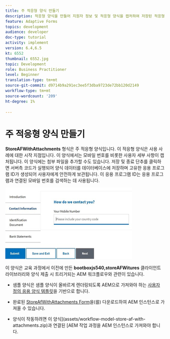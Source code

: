 ```yaml
---
title: 주 적응형 양식 만들기
description: 적응형 양식을 만들어 지원자 정보 및 적응형 양식을 캡처하여 저장된 적응형 양식을 검색합니다.
feature: Adaptive Forms
topics: development
audience: developer
doc-type: tutorial
activity: implement
version: 6.4,6.5
kt: 6552
thumbnail: 6552.jpg
topic: Development
role: Business Practitioner
level: Beginner
translation-type: tm+mt
source-git-commit: d9714b9a291ec3ee5f3dba9723de72bb120d2149
workflow-type: tm+mt
source-wordcount: '209'
ht-degree: 1%

---
```



# 주 적응형 양식 만들기

**StoreAFWithAttachments** 형식은 주 적응형 양식입니다. 이 적응형 양식은 사용 사례에 대한 시작 지점입니다. 이 양식에서는 모바일 번호를 비롯한 사용자 세부 사항이 캡처됩니다. 이 양식에는 첨부 파일을 추가할 수도 있습니다. 저장 및 종료 단추를 클릭하면 서버측 코드가 실행되어 양식 데이터를 데이터베이스에 저장하며 고유한 응용 프로그램 ID가 생성되어 사용자에게 안전하게 보관됩니다. 이 응용 프로그램 ID는 응용 프로그램과 연결된 모바일 번호를 검색하는 데 사용됩니다.

![기본 애플리케이션 양식](assets/6552.JPG)

이 양식은 교육 과정에서 이전에 만든 **bootboxjs540,storeAFWitures** 클라이언트 라이브러리와 양식 제출 시 트리거되는 AEM 워크플로우와 관련이 있습니다.


* 샘플 양식은 샘플 양식이 올바르게 렌더링되도록 AEM으로 가져와야 하는 [사용자 정의 응용 양식 템플릿](assets/custom-template-with-page-component.zip)을 기반으로 합니다.

* 완료된 [StoreAfWithAttachments Form](assets/store-af-with-attachments-form.zip)을(를) 다운로드하여 AEM 인스턴스로 가져올 수 있습니다.

* 양식이 작동하려면 이 양식](assets/workflow-model-store-af-with-attachments.zip)과 연결된 [AEM 작업 과정을 AEM 인스턴스로 가져와야 합니다.



